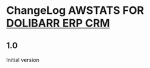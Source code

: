 # ChangeLog AWSTATS FOR <a href="https://www.dolibarr.org">DOLIBARR ERP CRM</a>


## 1.0

Initial version